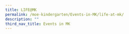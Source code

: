 ```yaml
---
title: LIFE@MK
permalink: /moe-kindergarten/Events-in-MK/life-at-mk/
description: ""
third_nav_title: Events in MK
---
```


